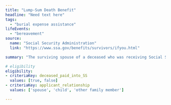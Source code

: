 ```yaml
---
title: "Lump-Sum Death Benefit"
headline: "Need text here"
tags: 
  - "burial expense assistance"
lifeEvents: 
  - "bereavement"
source:
  name: "Social Security Administration"
  link: "https://www.ssa.gov/benefits/survivors/ifyou.html"

summary: "The surviving spouse of a deceased who was receiving Social Security benefits may qualify for a $255 financial benefit to help with burial expenses."

# eligibility
eligibility:
- criteriaKey: deceased_paid_into_SS
  values: [true, false]
- criteriaKey: applicant_relationship
  values: ['spouse', 'child', 'other family member']

---
```

